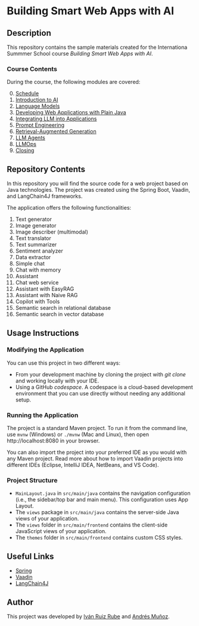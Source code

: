 # Building Smart Web Apps with AI

## Description
This repository contains the sample materials created for the Internationa Summmer School course *Building Smart Web Apps with AI*.

### Course Contents
During the course, the following modules are covered:

0. [Schedule](./slides/0-Schedule.pdf)
1. [Introduction to AI](./slides/1-Introduction-to-AI.pdf)
2. [Language Models](./slides/2-Language-Models.pdf)
3. [Developing Web Applications with Plain Java](./slides/3-Developing-Web-Applications-with-Plain-Java.pdf)
4. [Integrating LLM into Applications](./slides/4-Integrating-LLM-in-applications.pdf)
5. [Prompt Engineering](./slides/5-Prompt-Engineering.pdf)
6. [Retrieval-Augmented Generation](./slides/6-Retrieval-Augmented-Generation-RAG.pdf)
7. [LLM Agents](./slides/7-LLM-Agents.pdf)
8. [LLMOps](./slides/8-LLM-Ops.pdf)
9. [Closing](./slides/9-Closing.pdf)

## Repository Contents
In this repository you will find the source code for a web project based on Java technologies.
The project was created using the Spring Boot, Vaadin, and LangChain4J frameworks.

The application offers the following functionalities:
1. Text generator
2. Image generator
3. Image describer (multimodal)
4. Text translator
5. Text summarizer
6. Sentiment analyzer
7. Data extractor
8. Simple chat
9. Chat with memory
10. Assistant
11. Chat web service
12. Assistant with EasyRAG
13. Assistant with Naive RAG
14. Copilot with Tools
15. Semantic search in relational database
16. Semantic search in vector database

## Usage Instructions

### Modifying the Application
You can use this project in two different ways:
- From your development machine by cloning the project with *git clone* and working locally with your IDE.
- Using a GitHub *codespace*. A codespace is a cloud-based development environment that you can use 
  directly without needing any additional setup.

### Running the Application
The project is a standard Maven project. To run it from the command line, use `mvnw` (Windows) or `./mvnw` (Mac and Linux), then open http://localhost:8080 in your browser.

You can also import the project into your preferred IDE as you would with any Maven project. Read more about how to import Vaadin projects into different IDEs (Eclipse, IntelliJ IDEA, NetBeans, and VS Code).

### Project Structure
- `MainLayout.java` in `src/main/java` contains the navigation configuration (i.e., the sidebar/top bar and main menu). This configuration uses App Layout.
- The `views` package in `src/main/java` contains the server-side Java views of your application.
- The `views` folder in `src/main/frontend` contains the client-side JavaScript views of your application.
- The `themes` folder in `src/main/frontend` contains custom CSS styles.

## Useful Links
- [Spring](https://spring.io)
- [Vaadin](https://vaadin.com)
- [LangChain4J](https://docs.langchain4j.dev/)

## Author
This project was developed by [Iván Ruiz Rube](https://www.linkedin.com/in/iv%C3%A1n-ruiz-rube-0970331a) and [Andrés Muñoz](https://es.linkedin.com/in/andr%C3%A9s-mu%C3%B1oz-ortega-52235415).
